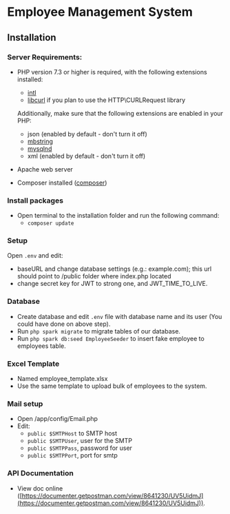 # Employee Management System

## Installation

### Server Requirements: 

- PHP version 7.3 or higher is required, with the following extensions installed:

	- [intl](http://php.net/manual/en/intl.requirements.php)
	- [libcurl](http://php.net/manual/en/curl.requirements.php) if you plan to use the HTTP\CURLRequest library

	Additionally, make sure that the following extensions are enabled in your PHP:

	- json (enabled by default - don't turn it off)
	- [mbstring](http://php.net/manual/en/mbstring.installation.php)
	- [mysqlnd](http://php.net/manual/en/mysqlnd.install.php)
	- xml (enabled by default - don't turn it off)

- Apache web server
- Composer installed ([composer](https://getcomposer.org/))

### Install packages

- Open terminal to the installation folder and run the following command:
	- `composer update`

### Setup

Open `.env` and edit:
 - baseURL and change database settings (e.g.: example.com); this url should point to /public folder where index.php located
 - change secret key for JWT to strong one, and JWT_TIME_TO_LIVE.

### Database
- Create database and edit `.env` file with database name and its user (You could have done on above step).
- Run `php spark migrate` to migrate tables of our database.
- Run `php spark db:seed EmployeeSeeder` to insert fake employee to employees table.

### Excel Template

- Named employee_template.xlsx
- Use the same template to upload bulk of employees to the system.

### Mail setup

- Open /app/config/Email.php
- Edit:
	- `public $SMTPHost` to SMTP host
	- `public $SMTPUser`, user for the SMTP
	- `public $SMTPPass`, password for user
	- `public $SMTPPort`, port for smtp

### API Documentation
- View doc online ([https://documenter.getpostman.com/view/8641230/UV5UidmJ](https://documenter.getpostman.com/view/8641230/UV5UidmJ)).
